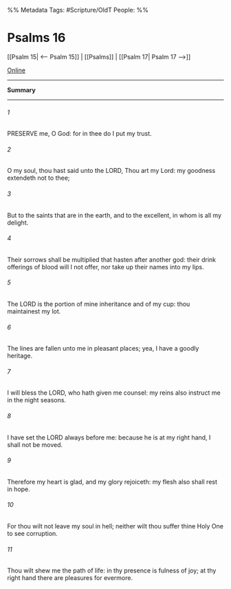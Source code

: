 

%% Metadata
Tags: #Scripture/OldT
People: 
%%
# Psalms 16
[[Psalm 15| <-- Psalm 15]] | [[Psalms]] | [[Psalm 17| Psalm 17 -->]]

[Online](https://churchofjesuschrist.org/study/scriptures/ot/ps/16?lang=eng)

---
__Summary__



---

###### 1
PRESERVE me, O God: for in thee do I put my trust.
###### 2
O my soul, thou hast said unto the LORD, Thou art my Lord: my goodness extendeth not to thee;
###### 3
But to the saints that are in the earth, and to the excellent, in whom is all my delight.
###### 4
Their sorrows shall be multiplied that hasten after another god: their drink offerings of blood will I not offer, nor take up their names into my lips.
###### 5
The LORD is the portion of mine inheritance and of my cup: thou maintainest my lot.
###### 6
The lines are fallen unto me in pleasant places; yea, I have a goodly heritage.
###### 7
I will bless the LORD, who hath given me counsel: my reins also instruct me in the night seasons.
###### 8
I have set the LORD always before me: because he is at my right hand, I shall not be moved.
###### 9
Therefore my heart is glad, and my glory rejoiceth: my flesh also shall rest in hope.
###### 10
For thou wilt not leave my soul in hell; neither wilt thou suffer thine Holy One to see corruption.
###### 11
Thou wilt shew me the path of life: in thy presence is fulness of joy; at thy right hand there are pleasures for evermore.



